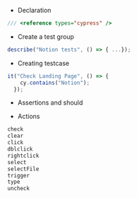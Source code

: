 * Declaration 
```js
/// <reference types="cypress" />
```
* Create a test group
```js
describe("Notion tests", () => { ...});
```
* Creating testcase
```js
it("Check Landing Page", () => {
    cy.contains("Notion");
  });
```
* Assertions
and
should 

* Actions
```js
check
clear
click
dblclick
rightclick
select
selectFile
trigger
type
uncheck
```